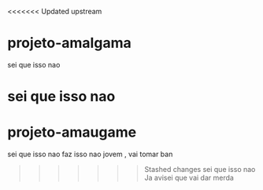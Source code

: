 <<<<<<< Updated upstream
# projeto-amalgama
sei que isso nao 

sei que isso nao 
=======
# projeto-amaugame
sei que isso nao
faz isso nao jovem , vai tomar ban
>>>>>>> Stashed changes
sei que isso nao
Ja avisei que vai dar merda